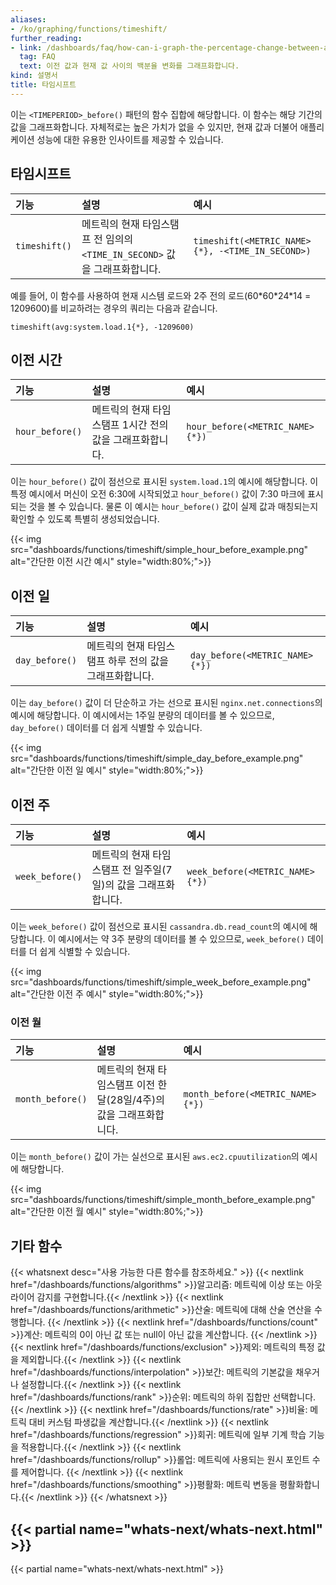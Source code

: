 ```yaml
---
aliases:
- /ko/graphing/functions/timeshift/
further_reading:
- link: /dashboards/faq/how-can-i-graph-the-percentage-change-between-an-earlier-value-and-a-current-value/
  tag: FAQ
  text: 이전 값과 현재 값 사이의 백분율 변화를 그래프화합니다.
kind: 설명서
title: 타임시프트
---
```


이는 `<TIMEPERIOD>_before()` 패턴의 함수 집합에 해당합니다. 이 함수는 해당 기간의 값을 그래프화합니다. 자체적로는 높은 가치가 없을 수 있지만, 현재 값과 더불어 애플리케이션 성능에 대한 유용한 인사이트를 제공할 수 있습니다.

## 타임시프트

| 기능      | 설명                                                                                    | 예시                                          |
|:--------------|:-----------------------------------------------------------------------------------------------|:-------------------------------------------------|
| `timeshift()` | 메트릭의 현재 타임스탬프 전 임의의 `<TIME_IN_SECOND>` 값을 그래프화합니다. | `timeshift(<METRIC_NAME>{*}, -<TIME_IN_SECOND>)` |

예를 들어, 이 함수를 사용하여 현재 시스템 로드와 2주 전의 로드(60\*60\*24\*14 = 1209600)를 비교하려는 경우의 쿼리는 다음과 같습니다.

```text
timeshift(avg:system.load.1{*}, -1209600)
```

## 이전 시간

| 기능        | 설명                                                            | 예시                         |
|:----------------|:-----------------------------------------------------------------------|:--------------------------------|
| `hour_before()` | 메트릭의 현재 타임스탬프 1시간 전의 값을 그래프화합니다. | `hour_before(<METRIC_NAME>{*})` |

이는 `hour_before()` 값이 점선으로 표시된 `system.load.1`의 예시에 해당합니다. 이 특정 예시에서 머신이 오전 6:30에 시작되었고 `hour_before()` 값이 7:30 마크에 표시되는 것을 볼 수 있습니다. 물론 이 예시는 `hour_before()` 값이 실제 값과 매칭되는지 확인할 수 있도록 특별히 생성되었습니다.

{{< img src="dashboards/functions/timeshift/simple_hour_before_example.png" alt="간단한 이전 시간 예시" style="width:80%;">}}

## 이전 일

| 기능       | 설명                                                          | 예시                        |
|:---------------|:---------------------------------------------------------------------|:-------------------------------|
| `day_before()` | 메트릭의 현재 타임스탬프 하루 전의 값을 그래프화합니다. | `day_before(<METRIC_NAME>{*})` |

이는 `day_before()` 값이 더 단순하고 가는 선으로 표시된 `nginx.net.connections`의 예시에 해당합니다. 이 예시에서는 1주일 분량의 데이터를 볼 수 있으므로, `day_before()` 데이터를 더 쉽게 식별할 수 있습니다.

{{< img src="dashboards/functions/timeshift/simple_day_before_example.png" alt="간단한 이전 일 예시" style="width:80%;">}}

## 이전 주

| 기능        | 설명                                                                    | 예시                         |
|:----------------|:-------------------------------------------------------------------------------|:--------------------------------|
| `week_before()` | 메트릭의 현재 타임스탬프 전 일주일(7일)의 값을 그래프화합니다. | `week_before(<METRIC_NAME>{*})` |

이는 `week_before()` 값이 점선으로 표시된 `cassandra.db.read_count`의 예시에 해당합니다. 이 예시에서는 약 3주 분량의 데이터를 볼 수 있으므로, `week_before()` 데이터를 더 쉽게 식별할 수 있습니다.

{{< img src="dashboards/functions/timeshift/simple_week_before_example.png" alt="간단한 이전 주 예시" style="width:80%;">}}

### 이전 월

| 기능         | 설명                                                                                | 예시                          |
|:-----------------|:-------------------------------------------------------------------------------------------|:---------------------------------|
| `month_before()` | 메트릭의 현재 타임스탬프 이전 한 달(28일/4주)의 값을 그래프화합니다. | `month_before(<METRIC_NAME>{*})` |

이는 `month_before()` 값이 가는 실선으로 표시된 `aws.ec2.cpuutilization`의 예시에 해당합니다.

{{< img src="dashboards/functions/timeshift/simple_month_before_example.png" alt="간단한 이전 월 예시" style="width:80%;">}}

## 기타 함수

{{< whatsnext desc="사용 가능한 다른 함수를 참조하세요." >}}
    {{< nextlink href="/dashboards/functions/algorithms" >}}알고리즘: 메트릭에 이상 또는 아웃라이어 감지를 구현합니다.{{< /nextlink >}}
    {{< nextlink href="/dashboards/functions/arithmetic" >}}산술: 메트릭에 대해 산술 연산을 수행합니다.  {{< /nextlink >}}
    {{< nextlink href="/dashboards/functions/count" >}}계산: 메트릭의 0이 아닌 값 또는 null이 아닌 값을 계산합니다. {{< /nextlink >}}
    {{< nextlink href="/dashboards/functions/exclusion" >}}제외: 메트릭의 특정 값을 제외합니다.{{< /nextlink >}}
    {{< nextlink href="/dashboards/functions/interpolation" >}}보간: 메트릭의 기본값을 채우거나 설정합니다.{{< /nextlink >}}
    {{< nextlink href="/dashboards/functions/rank" >}}순위: 메트릭의 하위 집합만 선택합니다. {{< /nextlink >}}
    {{< nextlink href="/dashboards/functions/rate" >}}비율: 메트릭 대비 커스텀 파생값을 계산합니다.{{< /nextlink >}}
    {{< nextlink href="/dashboards/functions/regression" >}}회귀: 메트릭에 일부 기계 학습 기능을 적용합니다.{{< /nextlink >}}
    {{< nextlink href="/dashboards/functions/rollup" >}}롤업: 메트릭에 사용되는 원시 포인트 수를 제어합니다. {{< /nextlink >}}
    {{< nextlink href="/dashboards/functions/smoothing" >}}평활화: 메트릭 변동을 평활화합니다.{{< /nextlink >}}
{{< /whatsnext >}}

## {{< partial name="whats-next/whats-next.html" >}}

{{< partial name="whats-next/whats-next.html" >}}
